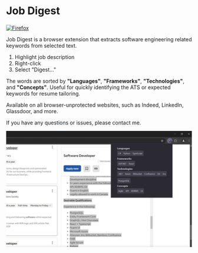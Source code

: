 # Job Digest

[link-firefox]: https://addons.mozilla.org/en-CA/firefox/addon/job-digest/

[<img src="https://raw.githubusercontent.com/alrra/browser-logos/90fdf03c/src/firefox/firefox.svg" width="48" alt="Firefox" valign="middle">][link-firefox] 

Job Digest is a browser extension that extracts software engineering related keywords from selected text.

1. Highlight job description
2. Right-click
3. Select "Digest..."

The words are sorted by **"Languages"**, **"Frameworks"**, **"Technologies"**, and **"Concepts"**. Useful for quickly identifying the ATS or expected keywords for resume tailoring.

Available on all browser-unprotected websites, such as Indeed, LinkedIn, Glassdoor, and more.

If you have any questions or issues, please contact me.

![screenshot](screenshot.jpg)

